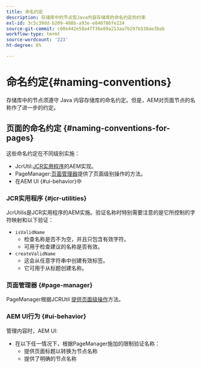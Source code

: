 ```yaml
---
title: 命名约定
description: 存储库中的节点受Java内容存储库的命名约定的约束
exl-id: 3c5c39dd-b209-488b-a93e-e840786fe224
source-git-commit: c08e442e58a4ff36e89a213aa7b297b538ae3bab
workflow-type: tm+mt
source-wordcount: '223'
ht-degree: 8%

---
```


# 命名约定{#naming-conventions}

存储库中的节点须遵守 Java 内容存储库的命名约定。但是，AEM对页面节点的名称作了进一步的约定。

## 页面的命名约定 {#naming-conventions-for-pages}

这些命名约定在不同级别实施：

* JcrUtil:[JCR实用程序](#jcr-utilities)的AEM实现。
* PageManager:[页面管理器](#page-manager)提供了页面级别操作的方法。
* 在AEM UI {#ui-behavior}中

### JCR实用程序 {#jcr-utilities}

[](https://www.adobe.io/experience-manager/reference-materials/cloud-service/javadoc/com/day/cq/commons/jcr/JcrUtil.html) JcrUtilis是JCR实用程序的AEM实施。验证名称时特别需要注意的是它所控制的字符映射和以下验证：

* `isValidName`
   * 检查名称是否不为空，并且只包含有效字符。
   * 可用于检查建议的名称是否有效。
* `createValidName`
   * 这会从任意字符串中创建有效标签。
   * 它可用于从标题创建名称。

### 页面管理器 {#page-manager}

[](https://www.adobe.io/experience-manager/reference-materials/cloud-service/javadoc/com/day/cq/wcm/api/PageManager.html) PageManager根据JCRUtil [提供页面级操作](#jcr-utilities)方法。

### AEM UI行为 {#ui-behavior}

管理内容时，AEM UI:

* 在以下任一情况下，根据PageManager施加的限制验证名称：
   * 提供页面标题以转换为节点名称
   * 提供了明确的节点名称
